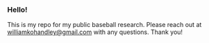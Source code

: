 ### Hello!

This is my repo for my public baseball research. Please reach out at williamkohandley@gmail.com with any questions. Thank you!
